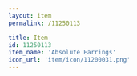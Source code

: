 ```yaml
---
layout: item
permalink: /11250113

title: Item
id: 11250113
item_name: 'Absolute Earrings'
icon_url: 'item/icon/11200031.png'
---
```

